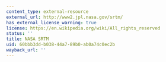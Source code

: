 ```yaml
---
content_type: external-resource
external_url: http://www2.jpl.nasa.gov/srtm/
has_external_license_warning: true
license: https://en.wikipedia.org/wiki/All_rights_reserved
status: ''
title: NASA SRTM
uid: 60bbb3dd-b038-44a7-89b0-ab0a74c0ec2b
wayback_url: ''
---
```

